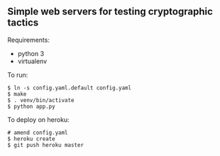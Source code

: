 Simple web servers for testing cryptographic tactics
----------------------------------------------------

Requirements:

 - python 3
 - virtualenv


To run:

    $ ln -s config.yaml.default config.yaml
    $ make
    $ . venv/bin/activate
    $ python app.py


To deploy on heroku:

    # amend config.yaml
    $ heroku create
    $ git push heroku master

